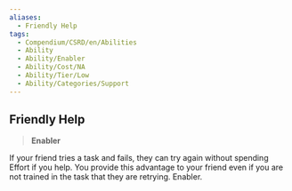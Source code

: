 ```yaml
---
aliases:
  - Friendly Help
tags:
  - Compendium/CSRD/en/Abilities
  - Ability
  - Ability/Enabler
  - Ability/Cost/NA
  - Ability/Tier/Low
  - Ability/Categories/Support
---
```

    
      
## Friendly Help      
>**Enabler**    
      
If your friend tries a task and fails, they can try again without spending Effort if you help. You provide this advantage to your friend even if you are not trained in the task that they are retrying. Enabler.